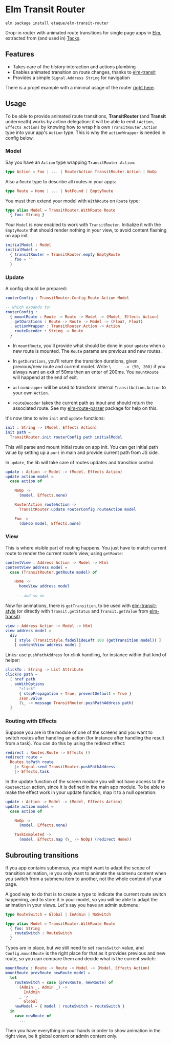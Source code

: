 # Elm Transit Router

    elm package install etaque/elm-transit-router

Drop-in router with animated route transitions for single page apps in [Elm](http://elm-lang.org/), extracted from (and used in) [Tacks](https://github.com/etaque/tacks/tree/master/client/src).


## Features

* Takes care of the *history* interaction and actions plumbing
* Enables animated transition on route changes, thanks to [elm-transit](http://package.elm-lang.org/packages/etaque/elm-transit/latest)
* Provides a simple `Signal.Address String` for navigation 

There is a projet example with a minimal usage of the router [right here](./example).


## Usage

To be able to provide animated route transitions, **TransitRouter** (and **Transit** underneath) works by action delegation: it will be able to emit `(Action, Effects Action)` by knowing how to wrap his own `TransitRouter.Action` type into your app's `Action` type. This is why the `actionWrapper` is needed in config below.


### Model

Say you have an `Action` type wrapping `TransitRouter.Action`:

```elm
type Action = Foo | ... | RouterAction TransitRouter.Action | NoOp
```

Also a `Route` type to describe all routes in your apps:

```elm
type Route = Home | ... | NotFound | EmptyRoute
```

You must then extend your model with `WithRoute` on `Route` type:

```elm
type alias Model = TransitRouter.WithRoute Route 
  { foo: String }
```

Your `Model` is now enabled to work with `TransitRouter`. Initialize it with the `EmptyRoute` that should render nothing in your view, to avoid content flashing on app init.

```elm
initialModel : Model
initialModel =
  { transitRouter = TransitRouter.empty EmptyRoute
  , foo = ""
  }
```


### Update

A config should be prepared:

```elm
routerConfig : TransitRouter.Config Route Action Model

-- which expands to:
routerConfig :
  { mountRoute : Route -> Route -> Model -> (Model, Effects Action)
  , getDurations : Route -> Route -> Model -> (Float, Float)
  , actionWrapper : TransitRouter.Action -> Action
  , routeDecoder : String -> Route
  }
```

* In `mountRoute`, you'll provide what should be done in your `update` when a new route is mounted. The `Route` params are previous and new routes.

* In `getDurations`, you'll return the transition durations, given previous/new route and current model. Write `\_ _ _ -> (50, 200)` if you always want an exit of 50ms then an enter of 200ms. You `mountRoute` will happend at the end of exit.

* `actionWrapper` will be used to transform internal `TransitAction.Action` to your own `Action`.

* `routeDecoder` takes the current path as input and should return the associated route.
See my [elm-route-parser](http://package.elm-lang.org/packages/etaque/elm-route-parser/latest) package for help on this.


It's now time to wire `init` and `update` functions:

```elm
init : String -> (Model, Effects Action)
init path =
  TransitRouter.init routerConfig path initialModel
```

This will parse and mount initial route on app init. You can get initial path value by setting up a `port` in main and provide current path from JS side.

In `update`, the lib will take care of routes updates and transition control.

```elm
update : Action -> Model -> (Model, Effects Action)
update action model =
  case action of

    NoOp ->
      (model, Effects.none)

    RouterAction routeAction ->
      TransitRouter.update routerConfig routeAction model

    Foo ->
      (doFoo model, Effects.none)
```


### View

This is where visible part of routing happens. You just have to match current route to render the current route's view, using `getRoute`:


```elm
contentView : Address Action -> Model -> Html
contentView address model =
  case (TransitRouter.getRoute model) of

    Home ->
      homeView address model
    
    --- and so on

```

Now for animations, there is `getTransition`, to be used with [elm-transit-style](http://package.elm-lang.org/packages/etaque/elm-transit-style/latest) (or directly with `Transit.getStatus` and `Transit.getValue` from [elm-transit](http://package.elm-lang.org/packages/etaque/elm-transit/latest)).

```elm
view : Address Action -> Model -> Html
view address model =
  div
    [ style (TransitStyle.fadeSlideLeft 100 (getTransition model)) ]
    [ contentView address model ]
```

Links: use `pushPathAddress` for clink handling, for instance within that kind of helper:

```elm
clickTo : String -> List Attribute
clickTo path =
  [ href path
  , onWithOptions
      "click"
      { stopPropagation = True, preventDefault = True }
      Json.value
      (\_ -> message TransitRouter.pushPathAddress path)
  ]
```

### Routing with Effects

Suppose you are in the module of one of the screens and you want to switch routes after handling an action (for instance after handling the result from a task). You can do this by using the redirect effect:

```elm
redirect : Routes.Route -> Effects ()
redirect route =
  Routes.toPath route
    |> Signal.send TransitRouter.pushPathAddress
    |> Effects.task
```

In the update function of the screen module you will not have access to the `RouteAction` action, since it is defined in the main app module. To be able to make the effect work in your update function, map it to a null operation:

```elm
update : Action -> Model -> (Model, Effects Action)
update action model =
  case action of

    NoOp ->
      (model, Effects.none)

    TaskCompleted ->
      (model, Effects.map (\_ -> NoOp) (redirect Home))
```


## Subrouting transitions

If you app contains submenus, you might want to adapt the scope of transition animation, ie you only want to animate the submenu content when you switch from a submenu item to another, not the whole content of your page.

A good way to do that is to create a type to indicate the current route switch happening, and to store it in your model, so you will be able to adapt the animation in your views. Let's say you have an admin submenu:

```elm
type RouteSwitch = Global | InAdmin | NoSwitch

type alias Model = TransitRouter.WithRoute Route 
  { foo: String
  , routeSwitch : RouteSwitch
  }
```

Types are in place, but we still need to set `routeSwitch` value, and `Config.mountRoute` is the right place for that as it provides previous and new route, so you can compare them and decide what is the current switch:

```elm
mountRoute : Route -> Route -> Model -> (Model, Effects Action)
mountRoute prevRoute newRoute model =
  let
    routeSwitch = case (prevRoute, newRoute) of
      (Admin _, Admin _) ->
        InAdmin
      _ ->
        Global
    newModel = { model | routeSwitch = routeSwitch }
  in
    case newRoute of
      ...
```

Then you have everything in your hands in order to show animation in the right view, be it global content or admin content only.
